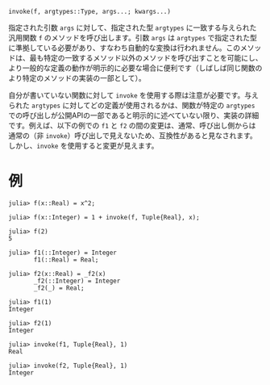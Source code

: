 ```
invoke(f, argtypes::Type, args...; kwargs...)
```

指定された引数 `args` に対して、指定された型 `argtypes` に一致する与えられた汎用関数 `f` のメソッドを呼び出します。引数 `args` は `argtypes` で指定された型に準拠している必要があり、すなわち自動的な変換は行われません。このメソッドは、最も特定の一致するメソッド以外のメソッドを呼び出すことを可能にし、より一般的な定義の動作が明示的に必要な場合に便利です（しばしば同じ関数のより特定のメソッドの実装の一部として）。

自分が書いていない関数に対して `invoke` を使用する際は注意が必要です。与えられた `argtypes` に対してどの定義が使用されるかは、関数が特定の `argtypes` での呼び出しが公開APIの一部であると明示的に述べていない限り、実装の詳細です。例えば、以下の例での `f1` と `f2` の間の変更は、通常、呼び出し側からは通常の（非 `invoke`）呼び出しで見えないため、互換性があると見なされます。しかし、`invoke` を使用すると変更が見えます。

# 例

```jldoctest
julia> f(x::Real) = x^2;

julia> f(x::Integer) = 1 + invoke(f, Tuple{Real}, x);

julia> f(2)
5

julia> f1(::Integer) = Integer
       f1(::Real) = Real;

julia> f2(x::Real) = _f2(x)
       _f2(::Integer) = Integer
       _f2(_) = Real;

julia> f1(1)
Integer

julia> f2(1)
Integer

julia> invoke(f1, Tuple{Real}, 1)
Real

julia> invoke(f2, Tuple{Real}, 1)
Integer
```
